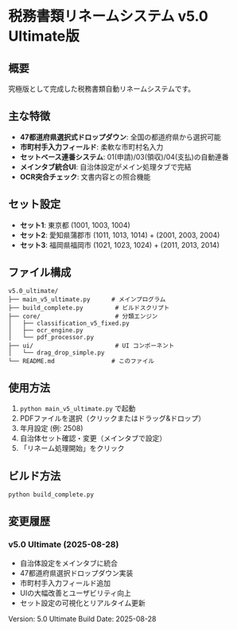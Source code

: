 # 税務書類リネームシステム v5.0 Ultimate版

## 概要
究極版として完成した税務書類自動リネームシステムです。

## 主な特徴
- **47都道府県選択式ドロップダウン**: 全国の都道府県から選択可能
- **市町村手入力フィールド**: 柔軟な市町村名入力
- **セットベース連番システム**: 01(申請)/03(領収)/04(支払)の自動連番
- **メインタブ統合UI**: 自治体設定がメイン処理タブで完結
- **OCR突合チェック**: 文書内容との照合機能

## セット設定
- **セット1**: 東京都 (1001, 1003, 1004)
- **セット2**: 愛知県蒲郡市 (1011, 1013, 1014) + (2001, 2003, 2004)  
- **セット3**: 福岡県福岡市 (1021, 1023, 1024) + (2011, 2013, 2014)

## ファイル構成
```
v5.0_ultimate/
├── main_v5_ultimate.py      # メインプログラム
├── build_complete.py         # ビルドスクリプト
├── core/                     # 分類エンジン
│   ├── classification_v5_fixed.py
│   ├── ocr_engine.py
│   └── pdf_processor.py
├── ui/                       # UI コンポーネント
│   └── drag_drop_simple.py
└── README.md                # このファイル
```

## 使用方法
1. `python main_v5_ultimate.py` で起動
2. PDFファイルを選択（クリックまたはドラッグ&ドロップ）
3. 年月設定 (例: 2508)
4. 自治体セット確認・変更（メインタブで設定）
5. 「リネーム処理開始」をクリック

## ビルド方法
```bash
python build_complete.py
```

## 変更履歴
### v5.0 Ultimate (2025-08-28)
- 自治体設定をメインタブに統合
- 47都道府県選択ドロップダウン実装
- 市町村手入力フィールド追加
- UIの大幅改善とユーザビリティ向上
- セット設定の可視化とリアルタイム更新

Version: 5.0 Ultimate
Build Date: 2025-08-28